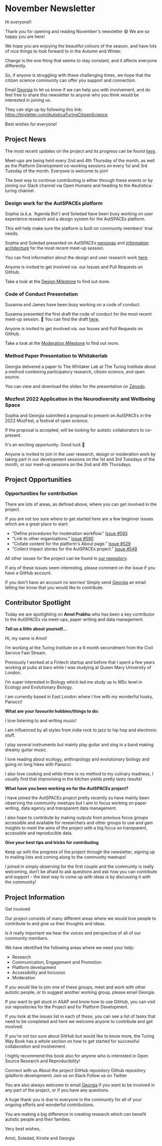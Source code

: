 # November Newsletter

Hi everyone!!

Thank you for opening and reading November's newsletter 😄 We are so happy you are here!

We hope you are enjoying the beautiful colours of the season, and have lots of nice things to look forward to in the Autumn and Winter. 

Change is the one thing that seems to stay constant, and it affects everyone differently. 

So, if anyone is struggling with these challenging times, we hope that the citizen science community can offer you support and connection.

Email [Georgia](mailto:gaitkenhead@turing.ac.uk) to let us know if we can help you with involvement, and do feel free to share this newsletter to anyone who you think would be interested in joining us.

They can sign up by following this link: https://tinyletter.com/AutisticaTuringCitizenScience.

Best wishes for everyone!

## Project News
The most recent updates on the project and its progress can be found [here](https://github.com/alan-turing-institute/AutisticaCitizenScience/tree/master/project-management/project-updates).

Meet-ups are being held every 2nd and 4th Thursday of the month, as well as the Platform Development co-working sessions on every 1st and 3rd Tuesday of the month. Everyone is welcome to join! 

The best way to continue contributing is either through these events or by joining our Slack channel via Open Humans and heading to the #autistica-turing channel. 

### Design work for the AutSPACEs platform

Sophia (a.k.a. 'Agenda Bot') and Soledad have been busy working on user experience research and a design system for the AutSPACEs platform. 

This will help make sure the platform is built on community members' true needs. 

Sophia and Soledad presented on AutSPACEs [personas](https://github.com/alan-turing-institute/AutisticaCitizenScience/tree/master/platform-designs/design-research/Personas) and [information architecture](https://github.com/alan-turing-institute/AutisticaCitizenScience/tree/master/platform-designs/design-architecture) for the most recent meet-up session. 

You can find information about the design and user research work [here](https://github.com/alan-turing-institute/AutisticaCitizenScience/tree/master/platform-designs). 

Anyone is invited to get involved via. our Issues and Pull Requests on GitHub. 

Take a look at the [Design Milestone](https://github.com/alan-turing-institute/AutSPACEs/issues?q=is%3Aopen+is%3Aissue+milestone%3A%226.+Design+for+MVP%22) to find out more.

### Code of Conduct Presentation
Susanna and James have been busy working on a code of conduct. 

Susanna presented the first draft the code of conduct for the most recent meet-up session. :tada: You can find the draft [here](https://docs.google.com/document/d/1qhBlUxMVv8F_QGuY1re2xbLLZ-mNmak4TISmC-nFW58/edit). 

Anyone is invited to get involved via. our Issues and Pull Requests on GitHub. 

Take a look at the [Moderation Milestone](https://github.com/alan-turing-institute/AutisticaCitizenScience/milestone/27) to find out more.

### Method Paper Presentation to Whitakerlab
Georgia delivered a paper to The Whitaker Lab at The Turing Institute about a method combining participatory research, citizen science, and open source. 

You can view and download the slides for the presentation on [Zenodo](https://zenodo.org/record/5615381).

### Mozfest 2022 Application in the Neurodiversity and Wellbeing Space
Sophia and Georgia submitted a proposal to present on AutSPACEs in the 2022 MozFest, a festival of open science. 

If the proposal is accepted, will be looking for autistic collaborators to co-present. 

It's an exciting opportunity. Good luck 🤞

Anyone is invited to join in the user research, design or moderation work by taking part in our development sessions on the 1st and 3rd Tuesdays of the month, or our meet-up sessions on the 2nd and 4th Thursdays.

## Project Opportunities
### Opportunities for contribution

There are lots of areas, as defined above, where you can get involved in the project. 

If you are not too sure where to get started here are a few beginner issues which are a great place to start:

* "Define procedures for moderation workflow." [Issue #593](https://github.com/alan-turing-institute/AutisticaCitizenScience/issues/593)
* "Link to other organisations." [Issue #590](https://github.com/alan-turing-institute/AutisticaCitizenScience/issues/590)
* "Collate content for the platform's About page." [Issue #529](https://github.com/alan-turing-institute/AutisticaCitizenScience/issues/529)
* "Collect impact stories for the AutSPACEs project." [Issue #548](https://github.com/alan-turing-institute/AutisticaCitizenScience/issues/548)

All other issues for the project can be found in [our repository](https://github.com/alan-turing-institute/AutisticaCitizenScience/issues). 

If any of these issues seem interesting, please comment on the issue if you have a GitHub account. 

If you don't have an account no worries! Simply send [Georgia](mailto:gaitkenhead@turing.ac.uk) an email letting her know that you would like to contribute. 


## Contributor Spotlight
Today we are spotlighting on **Amol Prabhu** who has been a key contributor to the AutSPACEs via meet-ups, paper writing and data management.

**Tell us a little about yourself...**

Hi, my name is Amol! 

I’m working at the Turing Institute on a 6 month secondment from the Civil Service Fast Stream. 

Previously I worked at a Fintech startup and before that I spent a few years working at pubs at bars while I was studying at Queen Mary University of London. 

I’m super interested in Biology which led me study up to MSc level in Ecology and Evolutionary Biology. 

I am currently based in East London where I live with my wonderful husky, Panucci! 

**What are your favourite hobbies/things to do:**

I love listening to and writing music! 

I am influenced by all styles from indie rock to jazz to hip hop and electronic stuff. 

I play several instruments but mainly play guitar and sing in a band making dreamy guitar music. 

I love reading about ecology, anthropology and evolutionary biology and going on long hikes with Panucci. 

I also love cooking and while there is no method to my culinary madness, I usually find that improvising in the kitchen yields pretty tasty results! 


**What have you been working on for the AutSPACEs project?**

I have joined the AutSPACEs project pretty recently so have mainly been observing the community meetups but I aim to focus working on paper writing, data agency and transparent data management. 

I also hope to contribute by making outputs from previous focus groups accessible and available for researchers and other groups to use and gain insights to meet the aims of the project with a big focus on transparent, accessible and reproducible data. 

**Give your best tips and tricks for contributing**

Keep up with the progress of the project through the newsletter, signing up to mailing lists and coming along to the community meetups! 

I joined in simply observing for the first couple and the community is really welcoming, don’t be afraid to ask questions and ask how you can contribute and support - the best way to come up with ideas is by discussing it with the community!


## Project Information

Get involved

Our project consists of many different areas where we would love people to contribute to and give us their thoughts and ideas. 

Is it really important we hear the voices and perspective of all of our community members. 

We have identified the following areas where we need your help:

*  Research
*  Communication, Engagement and Promotion
*  Platform development
*  Accessibility and Inclusion 
*  Moderation

If you would like to join one of these groups, meet and work with other autistic people, or to suggest another working group, please email Georgia. 

If you want to get stuck in ASAP and know how to use GitHub, you can visit our repositories for the Project and for Platform Development. 

If you look at the issues list in each of these, you can see a list of tasks that need to be completed and here we welcome anyone to contribute and get involved. 

If you're not too sure about GitHub but would like to know more, the Turing Way Book has a whole section on how to get started for successful collaboration and involvement. 

I highly recommend this book also for anyone who is interested in Open Source Research and Reproducibility! 

Connect with us
About the project
GitHub repository
Github repository (platform development) 
Join us on Slack
Follow us on Twitter

You are also always welcome to email [Georgia](mailto:gaitkenhead@turing.ac.uk) if you want to be involved in any part of the project, or if you have any questions.

A huge thank you is due to everyone in the community for all of your ongoing efforts and wonderful contributions. 

You are making a big difference in creating research which can benefit autistic people and their families.

Very best wishes,

Amol, Soledad, Kirstie and Georgia
